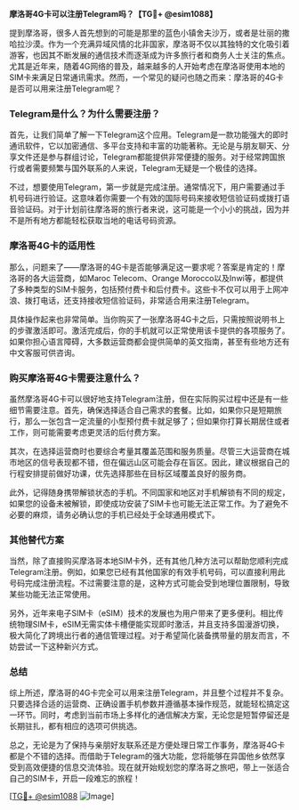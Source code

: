 **摩洛哥4G卡可以注册Telegram吗？【TG💪+ @esim1088】**

提到摩洛哥，很多人首先想到的可能是那里的蓝色小镇舍夫沙万，或者是壮丽的撒哈拉沙漠。作为一个充满异域风情的北非国家，摩洛哥不仅以其独特的文化吸引着游客，也因其不断发展的通信技术而逐渐成为许多旅行者和商务人士关注的焦点。尤其是近年来，随着4G网络的普及，越来越多的人开始考虑在摩洛哥使用本地的SIM卡来满足日常通讯需求。然而，一个常见的疑问也随之而来：摩洛哥的4G卡是否可以用来注册Telegram呢？

### Telegram是什么？为什么需要注册？

首先，让我们简单了解一下Telegram这个应用。Telegram是一款功能强大的即时通讯软件，它以加密通信、多平台支持和丰富的功能著称。无论是与朋友聊天、分享文件还是参与群组讨论，Telegram都能提供非常便捷的服务。对于经常跨国旅行或者需要频繁与国外联系的人来说，Telegram无疑是一个极佳的选择。

不过，想要使用Telegram，第一步就是完成注册。通常情况下，用户需要通过手机号码进行验证。这意味着你需要一个有效的国际号码来接收短信验证码或拨打语音验证码。对于计划前往摩洛哥的旅行者来说，这可能是一个小小的挑战，因为并不是所有地方都能轻松获取当地的电话号码资源。

### 摩洛哥4G卡的适用性

那么，问题来了——摩洛哥的4G卡是否能够满足这一要求呢？答案是肯定的！摩洛哥的各大运营商，如Maroc Telecom、Orange Morocco以及Inwi等，都提供了多种类型的SIM卡服务，包括预付费卡和后付费卡。这些卡不仅可以用于上网冲浪、拨打电话，还支持接收短信验证码，非常适合用来注册Telegram。

具体操作起来也非常简单。当你购买了一张摩洛哥4G卡之后，只需按照说明书上的步骤激活即可。激活完成后，你的手机就可以正常使用该卡提供的各项服务了。如果你担心语言障碍，大多数运营商都会提供简单的英文指南，甚至有些地方还有中文客服可供咨询。

### 购买摩洛哥4G卡需要注意什么？

虽然摩洛哥4G卡可以很好地支持Telegram注册，但在实际购买过程中还是有一些细节需要注意。首先，确保选择适合自己需求的套餐。比如，如果你只是短期旅行，那么一张包含一定流量的小型预付费卡就足够了；但如果你打算长期居住或者工作，则可能需要考虑更灵活的后付费方案。

其次，在选择运营商时也要综合考量其覆盖范围和服务质量。尽管三大运营商在城市地区的信号表现都不错，但在偏远山区可能会存在盲区。因此，建议根据自己的行程安排提前做好功课，优先选择那些在目标区域覆盖良好的服务商。

此外，记得随身携带解锁状态的手机。不同国家和地区对手机解锁有不同的规定，如果您的设备未被解锁，即使成功安装了SIM卡也可能无法正常工作。为了避免不必要的麻烦，请务必确认您的手机已经处于全球通用模式下。

### 其他替代方案

当然，除了直接购买摩洛哥本地SIM卡外，还有其他几种方法可以帮助您顺利完成Telegram注册。例如，如果您已经有其他国家的有效手机号码，可以直接利用此号码完成注册流程。不过需要注意的是，这种方式可能会受到地理位置限制，导致某些功能无法正常使用。

另外，近年来电子SIM卡（eSIM）技术的发展也为用户带来了更多便利。相比传统物理SIM卡，eSIM无需实体卡槽便能实现即时激活，并且支持多国漫游切换，极大简化了跨境出行者的通信管理过程。对于希望简化装备携带量的朋友而言，不妨尝试一下这种新兴方式。

### 总结

综上所述，摩洛哥的4G卡完全可以用来注册Telegram，并且整个过程并不复杂。只要选择合适的运营商、正确设置手机参数并遵循基本操作规范，就能轻松搞定这一环节。同时，考虑到当前市场上多样化的通信解决方案，无论您是短暂停留还是长期驻扎，都有相应的选项可供挑选。

总之，无论是为了保持与亲朋好友联系还是方便处理日常工作事务，摩洛哥4G卡都是个不错的选择。而借助于Telegram的强大功能，您将能够在异国他乡依然享受到高效便捷的信息交流体验。现在就开始规划您的摩洛哥之旅吧，带上一张适合自己的SIM卡，开启一段难忘的旅程！

[[TG💪+ @esim1088](https://t.me/s/esim1088) ![Image](https://i.postimg.cc/4NQfJmqS/Snipaste-2025-05-13-00-14-12.png)]